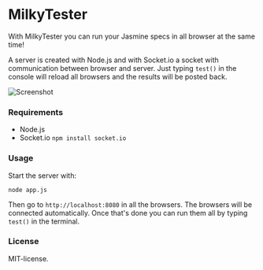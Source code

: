 MilkyTester
===========

With MilkyTester you can run your Jasmine specs in all browser at the same time!

A server is created with Node.js and with Socket.io a socket with communication between browser and server.
Just typing `test()` in the console will reload all browsers and the results will be posted back.

![Screenshot](http://i.imgur.com/TITdk.png)

### Requirements

- Node.js
- Socket.io `npm install socket.io`

### Usage

Start the server with:

	node app.js


Then go to `http://localhost:8080` in all the browsers. The browsers will be connected automatically. Once that's done you can run them all by typing `test()` in the terminal.

### License

MIT-license. 
